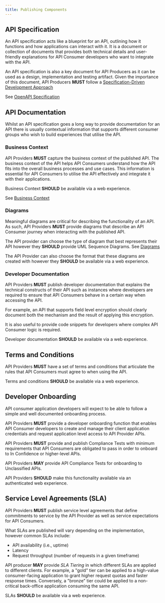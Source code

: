 ```yaml
---
title: Publishing Components
---
```


## API Specification

An API specification acts like a blueprint for an API, outlining how it functions and how applications can interact with it. It is a document or collection of documents that provides both technical details and user-friendly explanations for API Consumer developers who want to integrate with the API.

An API specification is also a key document for API Producers as it can be used as a design, implementation and testing artifact. Given the importance of this document, API Producers **MUST** follow a [Specification-Driven Development Approach](https://apistandards.digital.health.nz/api-development/Synchronous%20APIs/API%20Design#design-driven-development)

See [OpenAPI Specification](./openapi-specifications)

## API Documentation

Whilst an API specification goes a long way to provide documentation for an API there is usually contextual information that supports different consumer groups who wish to build experiences that utilise the API.

### Business Context

API Providers **MUST** capture the business context of the published API. The business context of the API helps API Consumers understand how the API fits into the overall business processes and use cases. This information is essential for API Consumers to utilise the API effectively and integrate it with their applications.

Business Context **SHOULD** be available via a web experience.

See [Business Context](./07-BusinessContext.md)

### Diagrams

Meaningful diagrams are critical for describing the functionality of an API. As such, API Providers **MUST** provide diagrams that describe an API Consumer journey when interacting with the published API.

The API provider can choose the type of diagram that best represents their API however they **SHOULD** provide UML Sequence Diagrams. See [Diagrams](./Diagrams)

The API Provider can also choose the format that these diagrams are created with however they **SHOULD** be available via a web experience.

### Developer Documentation

API Providers **MUST** publish developer documentation that explains the technical constructs of their API such as instances where developers are required to ensure that API Consumers behave in a certain way when accessing the API.

For example, an API that supports field level encryption should clearly document both the mechanism and the result of applying this encryption.

It is also useful to provide code snippets for developers where complex API Consumer logic is required.

Developer documentation **SHOULD** be available via a web experience.

## Terms and Conditions

API Providers **MUST** have a set of terms and conditions that articulate the rules that API Consumers must agree to when using the API.

Terms and conditions **SHOULD** be available via a web experience.

## Developer Onboarding

API consumer application developers will expect to be able to follow a simple and well documented onboarding process.

API Providers **MUST** provide a developer onboarding function that enables API Consumer developers to create and manage their client application credentials and request application level access to API Provider APIs.

<ApiStandard id="HNZAS_MUST_have_compliance" type="MUST">API Providers **MUST** provide and publish Compliance Tests with minimum requirements that API Consumers are obligated to pass in order to onboard to In Confidence or higher-level APIs.</ApiStandard>

<ApiStandard id="HNZAS_MAY_have_compliance" type="MAY">API Providers **MAY** provide API Compliance Tests for onboarding to Unclassified APIs.</ApiStandard>

API Providers **SHOULD** make this functionality available via an authenticated web experience.

## Service Level Agreements (SLA)

API Providers **MUST** publish service level agreements that define commitments to service by the API Provider as well as service expectations for API Consumers.

What SLAs are published will vary depending on the implementation, however common SLAs include:

- API availability (i.e., uptime)
- Latency
- Request throughput (number of requests in a given timeframe)

API producer **MAY** provide _SLA Tiering_ in which different SLAs are applied to different clients. For example, a "gold" tier can be applied to a high-value consumer-facing application to grant higher request quotas and faster response times. Conversely, a "bronze" tier could be applied to a non-critical back-office application consuming the same API.

SLAs **SHOULD** be available via a web experience.
